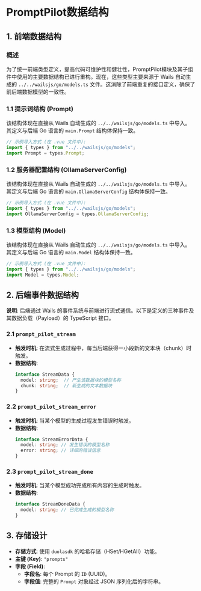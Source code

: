 # PromptPilot数据结构

## 1. 前端数据结构

### 概述
为了统一前端类型定义，提高代码可维护性和健壮性，PromptPilot模块及其子组件中使用的主要数据结构已进行重构。现在，这些类型主要来源于 Wails 自动生成的 `../../wailsjs/go/models.ts` 文件。这消除了前端重复的接口定义，确保了前后端数据模型的一致性。

### 1.1 提示词结构 (Prompt)
该结构体现在直接从 Wails 自动生成的 `../../wailsjs/go/models.ts` 中导入。
其定义与后端 Go 语言的 `main.Prompt` 结构体保持一致。
```typescript
// 示例导入方式 (在 .vue 文件中):
import { types } from "../../wailsjs/go/models";
import Prompt = types.Prompt;
```

### 1.2 服务器配置结构 (OllamaServerConfig)
该结构体现在直接从 Wails 自动生成的 `../../wailsjs/go/models.ts` 中导入。
其定义与后端 Go 语言的 `main.OllamaServerConfig` 结构体保持一致。
```typescript
// 示例导入方式 (在 .vue 文件中):
import { types } from "../../wailsjs/go/models";
import OllamaServerConfig = types.OllamaServerConfig;
```

### 1.3 模型结构 (Model)
该结构体现在直接从 Wails 自动生成的 `../../wailsjs/go/models.ts` 中导入。
其定义与后端 Go 语言的 `main.Model` 结构体保持一致。
```typescript
// 示例导入方式 (在 .vue 文件中):
import { types } from "../../wailsjs/go/models";
import Model = types.Model;
```

## 2. 后端事件数据结构

**说明**: 后端通过 Wails 的事件系统与前端进行流式通信。以下是定义的三种事件及其数据负载（Payload）的 TypeScript 接口。

### 2.1 `prompt_pilot_stream`

- **触发时机**: 在流式生成过程中，每当后端获得一小段新的文本块（chunk）时触发。
- **数据结构**:
  ```typescript
  interface StreamData {
    model: string;  // 产生该数据块的模型名称
    chunk: string;  // 新生成的文本数据块
  }
  ```

### 2.2 `prompt_pilot_stream_error`

- **触发时机**: 当某个模型的生成过程发生错误时触发。
- **数据结构**:
  ```typescript
  interface StreamErrorData {
    model: string; // 发生错误的模型名称
    error: string; // 详细的错误信息
  }
  ```

### 2.3 `prompt_pilot_stream_done`

- **触发时机**: 当某个模型成功完成所有内容的生成时触发。
- **数据结构**:
  ```typescript
  interface StreamDoneData {
    model: string; // 已完成生成的模型名称
  }
  ```

## 3. 存储设计

- **存储方式**: 使用 `duolasdk` 的哈希存储（HSet/HGetAll）功能。
- **主键 (Key)**: `"prompts"`
- **字段 (Field)**:
  - **字段名**: 每个 Prompt 的 `ID` (UUID)。
  - **字段值**: 完整的 `Prompt` 对象经过 JSON 序列化后的字符串。
